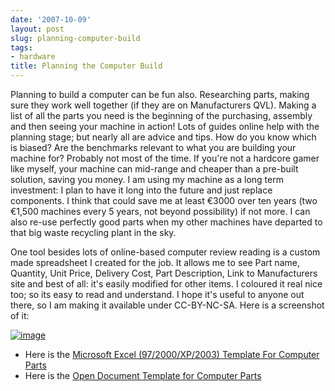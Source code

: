 ```yaml
---
date: '2007-10-09'
layout: post
slug: planning-computer-build
tags:
- hardware
title: Planning the Computer Build
---
```


Planning to build a computer can be fun also. Researching parts, making
sure they work well together (if they are on Manufacturers QVL). Making
a list of all the parts you need is the beginning of the purchasing,
assembly and then seeing your machine in action! Lots of guides online
help with the planning stage; but nearly all are advice and tips. How do
you know which is biased? Are the benchmarks relevant to what you are
building your machine for? Probably not most of the time. If you're not
a hardcore gamer like myself, your machine can mid-range and cheaper
than a pre-built solution, saving you money. I am using my machine as a
long term investment: I plan to have it long into the future and just
replace components. I think that could save me at least €3000 over ten
years (two €1,500 machines every 5 years, not beyond possibility) if not
more. I can also re-use perfectly good parts when my other machines have
departed to that big waste recycling plant in the sky.

One tool besides lots of online-based computer review reading is a
custom made spreadsheet I created for the job. It allows me to see Part
name, Quantity, Unit Price, Delivery Cost, Part Description, Link to
Manufacturers site and best of all: it's easily modified for other
items. I coloured it real nice too; so its easy to read and understand.
I hope it's useful to anyone out there, so I am making it available
under CC-BY-NC-SA. Here is a screenshot of it:

[![image](http://1.bp.blogspot.com/_4VvLQrhTX4I/Rwvt5cvqN1I/AAAAAAAABIY/L62kInnmE2E/s320/Picture+1.png)](http://1.bp.blogspot.com/_4VvLQrhTX4I/Rwvt5cvqN1I/AAAAAAAABIY/L62kInnmE2E/s1600-h/Picture+1.png)
-   Here is the [Microsoft Excel (97/2000/XP/2003) Template For Computer
    Parts](http://web.dueyfinster.com-a.googlepages.com/ComputerParts.xlt)
-   Here is the [Open Document Template for Computer
    Parts](http://web.dueyfinster.com-a.googlepages.com/ComputerParts.ots)